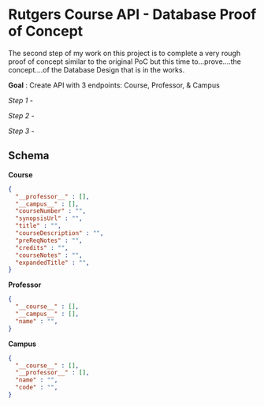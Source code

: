 # Rutgers Course API - Database Proof of Concept

The second step of my work on this project is to complete a very rough proof of concept similar to the original PoC but this time to...prove....the concept....of the Database Design that is in the works.

__Goal__ : Create API with 3 endpoints: Course, Professor, & Campus

*Step 1* -

*Step 2* -

*Step 3* -


## Schema
**Course**
```JSON
{
  "__professor__" : [],
  "__campus__" : [],
  "courseNumber" : "",
  "synopsisUrl" : "",
  "title" : "",
  "courseDescription" : "",
  "preReqNotes" : "",
  "credits" : "",
  "courseNotes" : "",
  "expandedTitle" : "",
}
```
**Professor**
```JSON
{
  "__course__" : [],
  "__campus__" : [],
  "name" : "",
}
```
**Campus**
```JSON
{
  "__course__" : [],
  "__professor__" : [],
  "name" : "",
  "code" : "",
}
```
